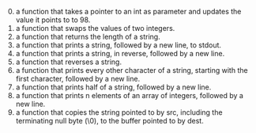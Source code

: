 0. a function that takes a pointer to an int as parameter and updates the value it points to to 98.
1.  a function that swaps the values of two integers.
2.  a function that returns the length of a string.
3. a function that prints a string, followed by a new line, to stdout.
4. a function that prints a string, in reverse, followed by a new line.
5.  a function that reverses a string.
6. a function that prints every other character of a string, starting with the first character, followed by a new line.
7. a function that prints half of a string, followed by a new line.
8.  a function that prints n elements of an array of integers, followed by a new line.
9.  a function that copies the string pointed to by src, including the terminating null byte (\0), to the buffer pointed to by dest.

